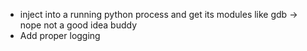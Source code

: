 - inject into a running python process and get its modules like gdb -> nope not a good idea buddy
- Add proper logging
